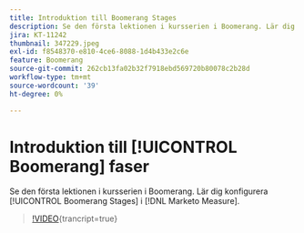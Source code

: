 ```yaml
---
title: Introduktion till Boomerang Stages
description: Se den första lektionen i kursserien i Boomerang. Lär dig hur du konfigurerar Boomerang-scener inom [!DNL Marketo Measure].
jira: KT-11242
thumbnail: 347229.jpeg
exl-id: f8548370-e810-4ce6-8088-1d4b433e2c6e
feature: Boomerang
source-git-commit: 262cb13fa02b32f7918ebd569720b80078c2b28d
workflow-type: tm+mt
source-wordcount: '39'
ht-degree: 0%

---
```


# Introduktion till [!UICONTROL Boomerang] faser

Se den första lektionen i kursserien i Boomerang. Lär dig konfigurera [!UICONTROL Boomerang Stages] i [!DNL Marketo Measure].

>[!VIDEO](https://video.tv.adobe.com/v/347229/?learn=on){trancript=true}
